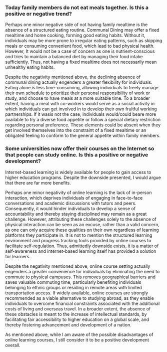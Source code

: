 ### Today family members do not eat meals together. Is this a positive or negative trend? 

  Perhaps one minor negative side of not having family mealtime is the absence of a structured eating routine. Communal Dining may offer a fixed mealtime and home cooking, forming good eating habits. Without it, individuals may be more prone to irregular eating patterns, such as skipping meals or consuming convenient food, which lead to bad physical health. However, It would not be a case of concern as one is nutrient-conscious and tries to maintain a balanced diet by managing their food intake sufficiently. Thus, not having a fixed mealtime does not necessarily mean unhealthy eating habits.
  
  Despite the negativity mentioned above, the declining absence of communal dining actually engenders a greater flexibility for individuals. Eating alone is less time-consuming, allowing individuals to freely manage their own schedule to prioritize their personal responsibility of work or study, and choose to have meals at a more suitable time. To a broader extent, having a meal with co-workers would serve as a social activity in which individuals can get involved in to develop their own fruitful working partnerships. If it wasis not the case, individuals would/could beare more available to try a diverse food appetite or follow a special dietary restriction regarding personal preference. These elements could be absent when they get involved themselves into the constraint of a fixed mealtime or an obligated feeling to conform to the general appetite within family members.

### Some universities now offer their courses on the Internet so that people can study online. Is this a positive or negative development?
  
  Internet-based learning is widely available for people to gain access to higher education programs. Despite the downside presented, I would argue that there are far more benefits.
  
  Perhaps one minor negativity of online learning is the lack of in-person interaction, which deprives individuals of engaging in face-to-face conversations and academic discussions with tutors and peers. Consequently, it would hinder individuals to develop a sense of accountability and thereby staying disciplined may remain as a great challenge. However, attributing these challenges solely to the absence of physical interaction can be seen as an excuse, rather than a valid concern, as one can only acquire these qualities on their own regardless of learning platforms they participate in. It is not to mention the structured learning environment and progress tracking tools provided by online courses to facilitate self-regulation. Thus, admittedly downside exists, it is a matter of self-awareness and internet-based learning itself has provided a solution for learners.
	
 Despite the negativity mentioned above, online course setting actually engenders a greater convenience for individuals by eliminating the need to commute to physical campuses. This removes geographical barriers and saves valuable commuting time, particularly benefiting individuals belonging to ethnic groups or residing in remote areas with limited transportation access. If widely available, online courses are strongly recommended as a viable alternative to studying abroad, as they enable individuals to overcome financial constraints associated with the additional costs of living and overseas travel. In a broader extent, the absence of these obstacles is meant to the increase of intellectual standards, by facilitating fair accessibility to higher education on a global scale, and thereby fostering advancement and development of a nation.

  As mentioned above, while I am aware of the possible  disadvantages of online learning courses, I still consider it to be a positive development overall.
